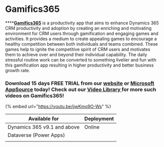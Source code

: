 # Gamifics365

****[**Gamifics365**](https://www.inogic.com/product/productivity-apps/gamification-motivation-engagement-performance-management-dynamics-365-crm) is a productivity app that aims to enhance Dynamics 365 CRM productivity and adoption by creating an enriching and motivating environment for CRM users through gamification and engaging games and activities. It provides a medium to create appealing games to encourage a healthy competition between both individuals and teams combined. These games help to ignite the competitive spirit of CRM users and motivates them to achieve over and beyond their individual capability. The daily stressful routine work can be converted to something livelier and fun with this gamification app resulting in higher productivity and better business growth rate.

### Download 15 days FREE TRIAL from our [website](https://www.inogic.com/product/productivity-apps/gamification-motivation-engagement-performance-management-dynamics-365-crm) or [Microsoft AppSource](https://appsource.microsoft.com/en-us/product/dynamics-365/inogic.gamification-motivate-performance-dynamics-365-crm?tab=Overview) today! Check out our [Video Library ](https://www.youtube.com/channel/UCM4V7ousgLSu1hbOEv4DUuQ?sub\_confirmation=1)for more such videos on Gamifics365!

{% embed url="https://youtu.be/ijwKmo9O-Ws" %}



| Available for               | Deployment |
| --------------------------- | ---------- |
| Dynamics 365 v9.1 and above | Online     |
| Dataverse (Power Apps)      |            |
|                             |            |

